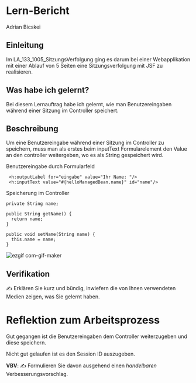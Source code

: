 # Lern-Bericht
Adrian Bicskei

## Einleitung

Im LA_133_1005_SitzungsVerfolgung ging es darum bei einer Webapplikation mit einer Ablauf von 5 Seiten eine Sitzungsverfolgung mit JSF zu realisieren. 

## Was habe ich gelernt?

Bei diesem Lernauftrag habe ich gelernt, wie man Benutzereingaben während einer Sitzung im Controller speichert. 

## Beschreibung




Um eine Benutzereingabe während einer Sitzung im Controller zu speichern, muss man als erstes beim inputText Formularelement den Value an den controller weitergeben, wo es als String gespeichert wird. 


Benutzereingabe durch Formularfeld
```
 <h:outputLabel for="eingabe" value="Ihr Name: "/> 
 <h:inputText value="#{helloManagedBean.name}" id="name"/>
```           
            
Speicherung im Controller            
```            
private String name;
            
public String getName() {
  return name;
}

public void setName(String name) {
  this.name = name;
}
```            

![ezgif com-gif-maker](https://user-images.githubusercontent.com/112397931/187230011-9f822a45-a830-4700-a16d-0de89ea49e40.gif)

## Verifikation

✍️ Erklären Sie kurz und bündig, inwiefern die von Ihnen verwendeten Medien zeigen, was Sie gelernt haben.

# Reflektion zum Arbeitsprozess

Gut gegangen ist die Benutzereingaben dem Controller weiterzugeben und diese speichern. 

Nicht gut gelaufen ist es den Session ID auszugeben. 

**VBV**: ✍️ Formulieren Sie davon ausgehend einen *handelbaren* Verbesserungsvorschlag.
